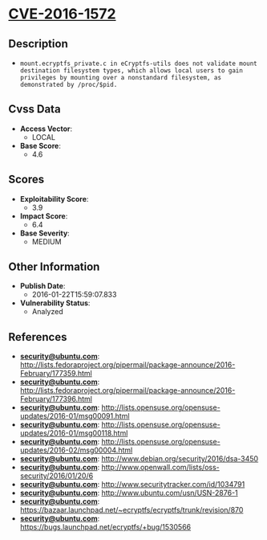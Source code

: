 
# [CVE-2016-1572](http://lists.fedoraproject.org/pipermail/package-announce/2016-February/177359.html)

## Description

- `mount.ecryptfs_private.c in eCryptfs-utils does not validate mount destination filesystem types, which allows local users to gain privileges by mounting over a nonstandard filesystem, as demonstrated by /proc/$pid.`

## Cvss Data

- **Access Vector**:
  - LOCAL
- **Base Score**:
  - 4.6

## Scores

- **Exploitability Score**:
  - 3.9
- **Impact Score**:
  - 6.4
- **Base Severity**:
  - MEDIUM

## Other Information

- **Publish Date**:
  - 2016-01-22T15:59:07.833
- **Vulnerability Status**:
  - Analyzed

## References

- **security@ubuntu.com**: http://lists.fedoraproject.org/pipermail/package-announce/2016-February/177359.html
- **security@ubuntu.com**: http://lists.fedoraproject.org/pipermail/package-announce/2016-February/177396.html
- **security@ubuntu.com**: http://lists.opensuse.org/opensuse-updates/2016-01/msg00091.html
- **security@ubuntu.com**: http://lists.opensuse.org/opensuse-updates/2016-01/msg00118.html
- **security@ubuntu.com**: http://lists.opensuse.org/opensuse-updates/2016-02/msg00004.html
- **security@ubuntu.com**: http://www.debian.org/security/2016/dsa-3450
- **security@ubuntu.com**: http://www.openwall.com/lists/oss-security/2016/01/20/6
- **security@ubuntu.com**: http://www.securitytracker.com/id/1034791
- **security@ubuntu.com**: http://www.ubuntu.com/usn/USN-2876-1
- **security@ubuntu.com**: https://bazaar.launchpad.net/~ecryptfs/ecryptfs/trunk/revision/870
- **security@ubuntu.com**: https://bugs.launchpad.net/ecryptfs/+bug/1530566
